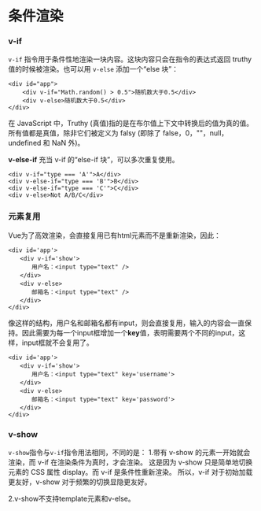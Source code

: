 条件渲染
===================

###  v-if
`v-if` 指令用于条件性地渲染一块内容。这块内容只会在指令的表达式返回 truthy 值的时候被渲染。也可以用 `v-else` 添加一个“else 块”：

    <div id="app">
	    <div v-if="Math.random() > 0.5">随机数大于0.5</div>
	    <div v-else>随机数大于0.5</div>
    </div>
在 JavaScript 中，Truthy (真值)指的是在布尔值上下文中转换后的值为真的值。所有值都是真值，除非它们被定义为 falsy (即除了 false，0，""，null，undefined 和 NaN 外)。

**v-else-if**
充当 v-if 的“else-if 块”，可以多次重复使用。

    <div v-if="type === 'A'">A</div>
    <div v-else-if="type === 'B'">B</div>
    <div v-else-if="type === 'C'">C</div>
    <div v-else>Not A/B/C</div>

###  元素复用
Vue为了高效渲染，会直接复用已有html元素而不是重新渲染，因此：

    <div id='app'>
    　　<div v-if='show'>
    　　　　用户名：<input type="text" />
    　　</div>
    　　<div v-else>
    　　　　邮箱名：<input type="text" />
    　　</div>
    </div>
像这样的结构，用户名和邮箱名都有input，则会直接复用，输入的内容会一直保持。因此需要为每一个input框增加一个**key**值，表明需要两个不同的input，这样，input框就不会复用了。

    <div id='app'>
    　　<div v-if='show'>
    　　　　用户名：<input type="text" key='username'>
    　　</div>
    　　<div v-else>
    　　　　邮箱名：<input type="text" key='password'>
    　　</div>
    </div>

###  v-show
`v-show`指令与`v-if`指令用法相同，不同的是：
1.带有 v-show 的元素一开始就会渲染，而 v-if 在渲染条件为真时，才会渲染。
这是因为 v-show 只是简单地切换元素的 CSS 属性 display。而 v-if 是条件性重新渲染。
所以，v-if 对于初始加载更友好，v-show 对于频繁的切换显隐更友好。

2.v-show不支持template元素和v-else。


